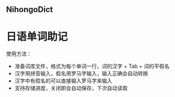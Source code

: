 ﻿## NihongoDict
# 日语单词助记

使用方法：

- 准备词库文件，格式为每个单词一行，词的汉字 + Tab + 词的平假名
- 汉字用拼音输入，假名用罗马字输入，输入正确会自动转换
- 汉字中有假名的可以直接输入罗马字来输入
- 支持存储进度，关闭即会自动保存，下次自动读取